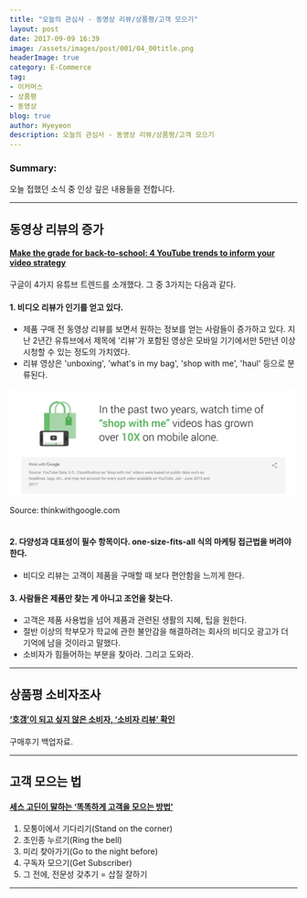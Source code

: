 ```yaml
---
title: "오늘의 관심사 - 동영상 리뷰/상품평/고객 모으기"
layout: post
date: 2017-09-09 16:39
image: /assets/images/post/001/04_00title.png
headerImage: true
category: E-Commerce
tag:
- 이커머스
- 상품평
- 동영상
blog: true
author: Hyeyeon
description: 오늘의 관심사 - 동영상 리뷰/상품평/고객 모으기
---
```


### Summary:

오늘 접했던 소식 중 인상 깊은 내용들을 전합니다.

---

## 동영상 리뷰의 증가

#### [Make the grade for back-to-school: 4 YouTube trends to inform your video strategy](https://www.thinkwithgoogle.com/advertising-channels/video/back-to-school-ads-influencer-marketing/?utm_source=feedly-reader&utm_medium=rss&utm_campaign=rss-feed)

구글이 4가지 유튜브 트렌드를 소개했다. 그 중 3가지는 다음과 같다.

#### 1. **비디오 리뷰가 인기를 얻고 있다.**

  * 제품 구매 전 동영상 리뷰를 보면서 원하는 정보를 얻는 사람들이 증가하고 있다. 지난 2년간 유튜브에서 제목에 '리뷰'가 포함된 영상은 모바일 기기에서만 5만년 이상 시청할 수 있는 정도의 가치였다.
  * 리뷰 영상은 'unboxing', 'what's in my bag', 'shop with me', 'haul' 등으로 분류된다.

![pic2](/assets/images/post/002/168_02.png)
<figcaption class="caption">Source: thinkwithgoogle.com</figcaption>
<br>

#### 2. **다양성과 대표성이 필수 항목이다. one-size-fits-all 식의 마케팅 접근법을 버려야 한다.**

  * 비디오 리뷰는 고객이 제품을 구매할 때 보다 편안함을 느끼게 한다.

#### 3. **사람들은 제품만 찾는 게 아니고 조언을 찾는다.**

  * 고객은 제품 사용법을 넘어 제품과 관련된 생활의 지혜, 팁을 원한다.
  * 절반 이상의 학부모가 학교에 관한 불안감을 해결하려는 회사의 비디오 광고가 더 기억에 남을 것이라고 말했다.
  * 소비자가 힘들어하는 부분을 찾아라. 그리고 도와라.

---

## 상품평 소비자조사

#### [‘호갱’이 되고 싶지 않은 소비자, ‘소비자 리뷰’ 확인](http://www.kidd.co.kr/news/196005)

구매후기 백업자료.

---

## 고객 모으는 법

#### [세스 고딘이 말하는 ‘똑똑하게 고객을 모으는 방법’](http://www.bloter.net/archives/282059)

1. 모퉁이에서 기다리기(Stand on the corner)
2. 초인종 누르기(Ring the bell)
3. 미리 찾아가기(Go to the night before)
4. 구독자 모으기(Get Subscriber)
5. 그 전에, 전문성 갖추기 = 삽질 잘하기

---
